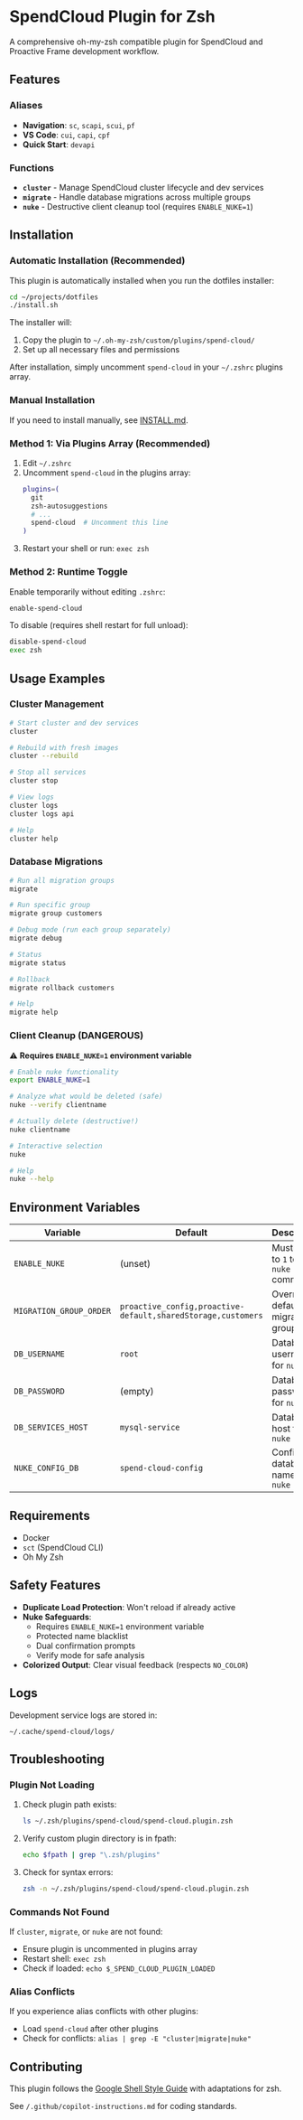 # SpendCloud Plugin for Zsh

A comprehensive oh-my-zsh compatible plugin for SpendCloud and Proactive Frame development workflow.

## Features

### Aliases
- **Navigation**: `sc`, `scapi`, `scui`, `pf`
- **VS Code**: `cui`, `capi`, `cpf`
- **Quick Start**: `devapi`

### Functions
- **`cluster`** - Manage SpendCloud cluster lifecycle and dev services
- **`migrate`** - Handle database migrations across multiple groups
- **`nuke`** - Destructive client cleanup tool (requires `ENABLE_NUKE=1`)

## Installation

### Automatic Installation (Recommended)

This plugin is automatically installed when you run the dotfiles installer:

```bash
cd ~/projects/dotfiles
./install.sh
```

The installer will:
1. Copy the plugin to `~/.oh-my-zsh/custom/plugins/spend-cloud/`
2. Set up all necessary files and permissions

After installation, simply uncomment `spend-cloud` in your `~/.zshrc` plugins array.

### Manual Installation

If you need to install manually, see [INSTALL.md](./INSTALL.md).

### Method 1: Via Plugins Array (Recommended)

1. Edit `~/.zshrc`
2. Uncomment `spend-cloud` in the plugins array:
   ```zsh
   plugins=(
     git
     zsh-autosuggestions
     # ...
     spend-cloud  # Uncomment this line
   )
   ```
3. Restart your shell or run: `exec zsh`

### Method 2: Runtime Toggle

Enable temporarily without editing `.zshrc`:
```zsh
enable-spend-cloud
```

To disable (requires shell restart for full unload):
```zsh
disable-spend-cloud
exec zsh
```

## Usage Examples

### Cluster Management

```zsh
# Start cluster and dev services
cluster

# Rebuild with fresh images
cluster --rebuild

# Stop all services
cluster stop

# View logs
cluster logs
cluster logs api

# Help
cluster help
```

### Database Migrations

```zsh
# Run all migration groups
migrate

# Run specific group
migrate group customers

# Debug mode (run each group separately)
migrate debug

# Status
migrate status

# Rollback
migrate rollback customers

# Help
migrate help
```

### Client Cleanup (DANGEROUS)

⚠️ **Requires `ENABLE_NUKE=1` environment variable**

```zsh
# Enable nuke functionality
export ENABLE_NUKE=1

# Analyze what would be deleted (safe)
nuke --verify clientname

# Actually delete (destructive!)
nuke clientname

# Interactive selection
nuke

# Help
nuke --help
```

## Environment Variables

| Variable | Default | Description |
|----------|---------|-------------|
| `ENABLE_NUKE` | (unset) | Must be set to `1` to allow `nuke` command |
| `MIGRATION_GROUP_ORDER` | `proactive_config,proactive-default,sharedStorage,customers` | Override default migration group order |
| `DB_USERNAME` | `root` | Database username for `nuke` |
| `DB_PASSWORD` | (empty) | Database password for `nuke` |
| `DB_SERVICES_HOST` | `mysql-service` | Database host for `nuke` |
| `NUKE_CONFIG_DB` | `spend-cloud-config` | Config database name for `nuke` |

## Requirements

- Docker
- `sct` (SpendCloud CLI)
- Oh My Zsh

## Safety Features

- **Duplicate Load Protection**: Won't reload if already active
- **Nuke Safeguards**:
  - Requires `ENABLE_NUKE=1` environment variable
  - Protected name blacklist
  - Dual confirmation prompts
  - Verify mode for safe analysis
- **Colorized Output**: Clear visual feedback (respects `NO_COLOR`)

## Logs

Development service logs are stored in:
```
~/.cache/spend-cloud/logs/
```

## Troubleshooting

### Plugin Not Loading

1. Check plugin path exists:
   ```zsh
   ls ~/.zsh/plugins/spend-cloud/spend-cloud.plugin.zsh
   ```

2. Verify custom plugin directory is in fpath:
   ```zsh
   echo $fpath | grep "\.zsh/plugins"
   ```

3. Check for syntax errors:
   ```zsh
   zsh -n ~/.zsh/plugins/spend-cloud/spend-cloud.plugin.zsh
   ```

### Commands Not Found

If `cluster`, `migrate`, or `nuke` are not found:
- Ensure plugin is uncommented in plugins array
- Restart shell: `exec zsh`
- Check if loaded: `echo $_SPEND_CLOUD_PLUGIN_LOADED`

### Alias Conflicts

If you experience alias conflicts with other plugins:
- Load `spend-cloud` after other plugins
- Check for conflicts: `alias | grep -E "cluster|migrate|nuke"`

## Contributing

This plugin follows the [Google Shell Style Guide](https://google.github.io/styleguide/shellguide.html) with adaptations for zsh.

See `/.github/copilot-instructions.md` for coding standards.
